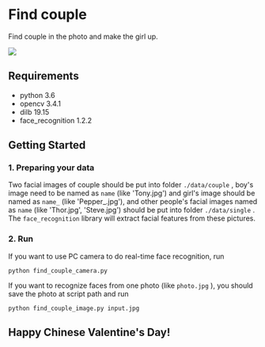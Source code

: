 # Find couple

Find couple in the photo and make the girl up.

![](https://github.com/hao-qiang/find_couple/blob/master/output.jpg)

## Requirements

- python 3.6
- opencv 3.4.1
- dilb 19.15
- face_recognition 1.2.2

## Getting Started

### 1. Preparing your data

Two facial images of couple should be put into folder `./data/couple` , boy's image need to be named as `name` (like 'Tony.jpg') and girl's image should be named as `name_` (like 'Pepper_.jpg'), and other people's facial images named as `name` (like 'Thor.jpg', 'Steve.jpg') should be put into folder `./data/single` . The `face_recognition` library will extract facial features from these pictures.

### 2. Run

If you want to use PC camera to do real-time face recognition, run

```
python find_couple_camera.py
```

If you want to recognize faces from one photo (like `photo.jpg` ), you should save the photo at script path and run

```
python find_couple_image.py input.jpg
```

## Happy Chinese Valentine's Day!
